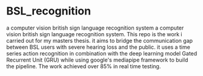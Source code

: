 # BSL_recognition
a computer vision british sign language recognition system
a computer vision british sign language recognition system. This repo is the work i carried out for my masters thesis. 
it aims to bridge the communication gap between BSL users with severe hearing loss and the public. 
it uses a time series action recognition in combination with the deep learning model Gated Recurrent Unit (GRU) while using google's mediapipe framework to build the pipeline. 
The work achieved over 85% in real time testing.
